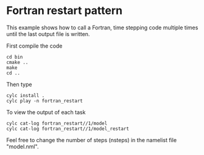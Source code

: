 # Fortran restart pattern

This example shows how to call a Fortran, time stepping code multiple times until the last output file is written.

First compile the code
```
cd bin
cmake ..
make
cd ..
```

Then type
```
cylc install .
cylc play -n fortran_restart
```

To view the output of each task
```
cylc cat-log fortran_restart//1/model
cylc cat-log fortran_restart//1/model_restart
```

Feel free to change the number of steps (nsteps) in the namelist file "model.nml".